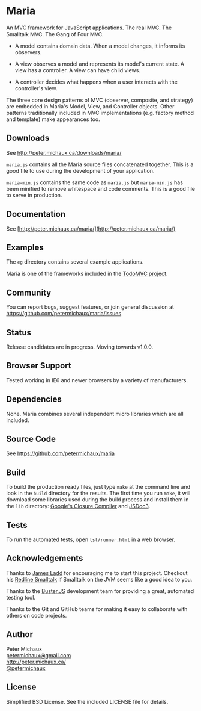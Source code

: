 Maria
=====

An MVC framework for JavaScript applications. The real MVC. The Smalltalk MVC. The Gang of Four MVC. 

* A model contains domain data. When a model changes, it informs its observers.

* A view observes a model and represents its model's current state. A view has a controller. A view can have child views.

* A controller decides what happens when a user interacts with the controller's view.

The three core design patterns of MVC (observer, composite, and strategy) are embedded in Maria's Model, View, and Controller objects. Other patterns traditionally included in MVC implementations (e.g. factory method and template) make appearances too.


Downloads
---------

See http://peter.michaux.ca/downloads/maria/

`maria.js` contains all the Maria source files concatenated together. This is a good file to use during the development of your application.

`maria-min.js` contains the same code as `maria.js` but `maria-min.js` has been minified to remove whitespace and code comments. This is a good file to serve in production.


Documentation
-------------

See [http://peter.michaux.ca/maria/](http://peter.michaux.ca/maria/)


Examples
--------

The `eg` directory contains several example applications.

Maria is one of the frameworks included in the [TodoMVC project](http://addyosmani.github.com/todomvc/).


Community
---------

You can report bugs, suggest features, or join general discussion at https://github.com/petermichaux/maria/issues


Status
------

Release candidates are in progress. Moving towards v1.0.0.


Browser Support
---------------

Tested working in IE6 and newer browsers by a variety of manufacturers.


Dependencies
------------

None. Maria combines several independent micro libraries which are all included.


Source Code
-----------

See https://github.com/petermichaux/maria


Build
-----

To build the production ready files, just type `make` at the command line and look in the `build` directory for the results. The first time you run `make`, it will download some libraries used during the build process and install them in the `lib` directory: [Google's Closure Compiler](https://developers.google.com/closure/compiler/) and [JSDoc3](https://github.com/jsdoc3/jsdoc).


Tests
-----

To run the automated tests, open `tst/runner.html` in a web browser.


Acknowledgements
----------------

Thanks to [James Ladd](http://jamesladdcode.com/) for encouraging me to start this project. Checkout his [Redline Smalltalk](http://www.redline.st/) if Smalltalk on the JVM seems like a good idea to you.

Thanks to the [Buster.JS](http://busterjs.org/) development team for providing a great, automated testing tool.

Thanks to the Git and GitHub teams for making it easy to collaborate with others on code projects.


Author
------

Peter Michaux<br>
petermichaux@gmail.com<br>
http://peter.michaux.ca/<br>
[@petermichaux](https://twitter.com/petermichaux)


License
-------

Simplified BSD License. See the included LICENSE file for details.

